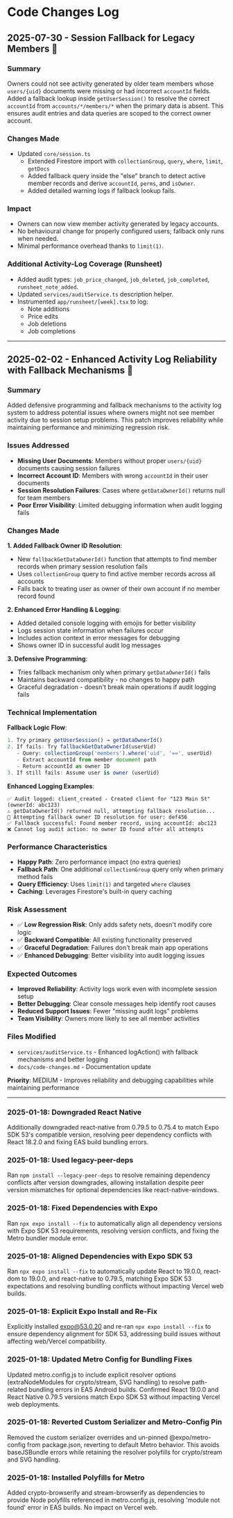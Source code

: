 # Code Changes Log

## 2025-07-30 - Session Fallback for Legacy Members 👥

### Summary
Owners could not see activity generated by older team members whose `users/{uid}` documents were missing or had incorrect `accountId` fields. Added a fallback lookup inside `getUserSession()` to resolve the correct `accountId` from `accounts/*/members/*` when the primary data is absent. This ensures audit entries and data queries are scoped to the correct owner account.

### Changes Made
- Updated `core/session.ts`
  - Extended Firestore import with `collectionGroup`, `query`, `where`, `limit`, `getDocs`
  - Added fallback query inside the "else" branch to detect active member records and derive `accountId`, `perms`, and `isOwner`.
  - Added detailed warning logs if fallback lookup fails.

### Impact
- Owners can now view member activity generated by legacy accounts.
- No behavioural change for properly configured users; fallback only runs when needed.
- Minimal performance overhead thanks to `limit(1)`.

### Additional Activity-Log Coverage (Runsheet)
- Added audit types: `job_price_changed`, `job_deleted`, `job_completed`, `runsheet_note_added`.
- Updated `services/auditService.ts` description helper.
- Instrumented `app/runsheet/[week].tsx` to log:
  - Note additions
  - Price edits
  - Job deletions
  - Job completions

---

## 2025-02-02 - Enhanced Activity Log Reliability with Fallback Mechanisms 🔧

### Summary
Added defensive programming and fallback mechanisms to the activity log system to address potential issues where owners might not see member activity due to session setup problems. This patch improves reliability while maintaining performance and minimizing regression risk.

### Issues Addressed
- **Missing User Documents**: Members without proper `users/{uid}` documents causing session failures
- **Incorrect Account ID**: Members with wrong `accountId` in their user documents
- **Session Resolution Failures**: Cases where `getDataOwnerId()` returns null for team members
- **Poor Error Visibility**: Limited debugging information when audit logging fails

### Changes Made

**1. Added Fallback Owner ID Resolution**:
- New `fallbackGetDataOwnerId()` function that attempts to find member records when primary session resolution fails
- Uses `collectionGroup` query to find active member records across all accounts
- Falls back to treating user as owner of their own account if no member record found

**2. Enhanced Error Handling & Logging**:
- Added detailed console logging with emojis for better visibility
- Logs session state information when failures occur
- Includes action context in error messages for debugging
- Shows owner ID in successful audit log messages

**3. Defensive Programming**:
- Tries fallback mechanism only when primary `getDataOwnerId()` fails
- Maintains backward compatibility - no changes to happy path
- Graceful degradation - doesn't break main operations if audit logging fails

### Technical Implementation

**Fallback Logic Flow**:
```typescript
1. Try primary getUserSession() → getDataOwnerId()
2. If fails: Try fallbackGetDataOwnerId(userUid)
   - Query: collectionGroup('members').where('uid', '==', userUid)
   - Extract accountId from member document path
   - Return accountId as owner ID
3. If still fails: Assume user is owner (userUid)
```

**Enhanced Logging Examples**:
```
✅ Audit logged: client_created - Created client for "123 Main St" (ownerId: abc123)
⚠️ getDataOwnerId() returned null, attempting fallback resolution...
🔄 Attempting fallback owner ID resolution for user: def456
✅ Fallback successful: Found member record, using accountId: abc123
❌ Cannot log audit action: no owner ID found after all attempts
```

### Performance Characteristics
- **Happy Path**: Zero performance impact (no extra queries)
- **Fallback Path**: One additional `collectionGroup` query only when primary method fails
- **Query Efficiency**: Uses `limit(1)` and targeted `where` clauses
- **Caching**: Leverages Firestore's built-in query caching

### Risk Assessment
- ✅ **Low Regression Risk**: Only adds safety nets, doesn't modify core logic
- ✅ **Backward Compatible**: All existing functionality preserved
- ✅ **Graceful Degradation**: Failures don't break main app operations
- ✅ **Enhanced Debugging**: Better visibility into audit logging issues

### Expected Outcomes
- **Improved Reliability**: Activity logs work even with incomplete session setup
- **Better Debugging**: Clear console messages help identify root causes
- **Reduced Support Issues**: Fewer "missing audit logs" problems
- **Team Visibility**: Owners more likely to see all member activities

### Files Modified
- `services/auditService.ts` - Enhanced logAction() with fallback mechanisms and better logging
- `docs/code-changes.md` - Documentation update

**Priority**: MEDIUM - Improves reliability and debugging capabilities while maintaining performance

--- 

### 2025-01-18: Downgraded React Native
Additionally downgraded react-native from 0.79.5 to 0.75.4 to match Expo SDK 53's compatible version, resolving peer dependency conflicts with React 18.2.0 and fixing EAS build bundling errors. 

### 2025-01-18: Used legacy-peer-deps
Ran `npm install --legacy-peer-deps` to resolve remaining dependency conflicts after version downgrades, allowing installation despite peer version mismatches for optional dependencies like react-native-windows. 

### 2025-01-18: Fixed Dependencies with Expo
Ran `npx expo install --fix` to automatically align all dependency versions with Expo SDK 53 requirements, resolving version conflicts, and fixing the Metro bundler module error. 

### 2025-01-18: Aligned Dependencies with Expo SDK 53
Ran `npx expo install --fix` to automatically update React to 19.0.0, react-dom to 19.0.0, and react-native to 0.79.5, matching Expo SDK 53 expectations and resolving bundling conflicts without impacting Vercel web builds. 

### 2025-01-18: Explicit Expo Install and Re-Fix
Explicitly installed expo@53.0.20 and re-ran `npx expo install --fix` to ensure dependency alignment for SDK 53, addressing build issues without affecting web/Vercel compatibility. 

### 2025-01-18: Updated Metro Config for Bundling Fixes
Updated metro.config.js to include explicit resolver options (extraNodeModules for crypto/stream, SVG handling) to resolve path-related bundling errors in EAS Android builds. Confirmed React 19.0.0 and React Native 0.79.5 versions match Expo SDK 53 without impacting Vercel web deployments. 

### 2025-01-18: Reverted Custom Serializer and Metro-Config Pin
Removed the custom serializer overrides and un-pinned @expo/metro-config from package.json, reverting to default Metro behavior. This avoids baseJSBundle errors while retaining the resolver polyfills for crypto/stream and SVG handling. 

### 2025-01-18: Installed Polyfills for Metro
Added crypto-browserify and stream-browserify as dependencies to provide Node polyfills referenced in metro.config.js, resolving 'module not found' error in EAS builds. No impact on Vercel web. 